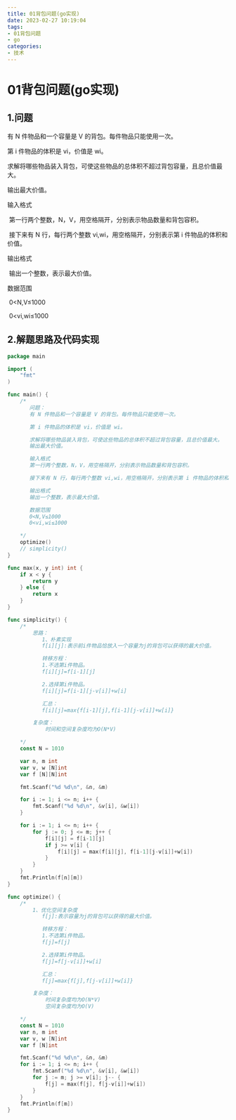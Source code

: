 ```yaml
---
title: 01背包问题(go实现)
date: 2023-02-27 10:19:04
tags:
- 01背包问题
- go
categories:
- 技术
---
```


# 01背包问题(go实现)

## 1.问题

有 N 件物品和一个容量是 V 的背包。每件物品只能使用一次。

第 i 件物品的体积是 vi，价值是 wi。

求解将哪些物品装入背包，可使这些物品的总体积不超过背包容量，且总价值最大。

输出最大价值。

输入格式

​    第一行两个整数，N，V，用空格隔开，分别表示物品数量和背包容积。

​	接下来有 N 行，每行两个整数 vi,wi，用空格隔开，分别表示第 i 件物品的体积和价值。

输出格式

​    输出一个整数，表示最大价值。

数据范围

​    0<N,V≤1000

​    0<vi,wi≤1000

<!--more-->

## 2.解题思路及代码实现

```go
package main

import (
	"fmt"
)

func main() {
	/*
	   问题：
	   有 N 件物品和一个容量是 V 的背包。每件物品只能使用一次。

	   第 i 件物品的体积是 vi，价值是 wi。

	   求解将哪些物品装入背包，可使这些物品的总体积不超过背包容量，且总价值最大。
	   输出最大价值。

	   输入格式
	   第一行两个整数，N，V，用空格隔开，分别表示物品数量和背包容积。

	   接下来有 N 行，每行两个整数 vi,wi，用空格隔开，分别表示第 i 件物品的体积和价值。

	   输出格式
	   输出一个整数，表示最大价值。

	   数据范围
	   0<N,V≤1000
	   0<vi,wi≤1000

	*/
	optimize()
	// simplicity()
}

func max(x, y int) int {
	if x < y {
		return y
	} else {
		return x
	}
}

func simplicity() {
	/*
		思路：
		   1、朴素实现
		   f[i][j]:表示前i件物品恰放入一个容量为j的背包可以获得的最大价值。

		   转移方程：
		   1.不选第i件物品。
		   f[i][j]=f[i-1][j]

		   2.选择第i件物品。
		   f[i][j]=f[i-1][j-v[i]]+w[i]

		   汇总：
		   f[i][j]=max{f[i-1][j],f[i-1][j-v[i]]+w[i]}

		复杂度：
			时间和空间复杂度均为O(N*V)

	*/
	const N = 1010

	var n, m int
	var v, w [N]int
	var f [N][N]int

	fmt.Scanf("%d %d\n", &n, &m)

	for i := 1; i <= n; i++ {
		fmt.Scanf("%d %d\n", &v[i], &w[i])
	}

	for i := 1; i <= n; i++ {
		for j := 0; j <= m; j++ {
			f[i][j] = f[i-1][j]
			if j >= v[i] {
				f[i][j] = max(f[i][j], f[i-1][j-v[i]]+w[i])
			}
		}
	}
	fmt.Println(f[n][m])
}

func optimize() {
	/*
		1、优化空间复杂度
		   f[j]:表示容量为j的背包可以获得的最大价值。

		   转移方程：
		   1.不选第i件物品。
		   f[j]=f[j]

		   2.选择第i件物品。
		   f[j]=f[j-v[i]]+w[i]

		   汇总：
		   f[j]=max{f[j],f[j-v[i]]+w[i]}

		复杂度：
			时间复杂度均为O(N*V)
			空间复杂度均为O(V)

	*/
	const N = 1010
	var n, m int
	var v, w [N]int
	var f [N]int

	fmt.Scanf("%d %d\n", &n, &m)
	for i := 1; i <= n; i++ {
		fmt.Scanf("%d %d\n", &v[i], &w[i])
		for j := m; j >= v[i]; j-- {
			f[j] = max(f[j], f[j-v[i]]+w[i])
		}
	}
	fmt.Println(f[m])
}

```





